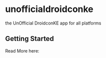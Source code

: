 # unofficialdroidconke

the UnOfficial DroidconKE app for all platforms

## Getting Started

Read More here: 
